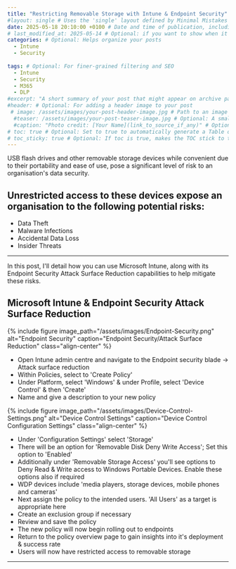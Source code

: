 ```yaml
---
title: "Restricting Removable Storage with Intune & Endpoint Security"
#layout: single # Uses the 'single' layout defined by Minimal Mistakes for posts
date: 2025-05-18 20:10:00 +0100 # Date and time of publication, including your timezone offset
# last_modified_at: 2025-05-14 # Optional: if you want to show when it was last updated
categories: # Optional: Helps organize your posts
  - Intune
  - Security
  
tags: # Optional: For finer-grained filtering and SEO
  - Intune
  - Security
  - M365
  - DLP
#excerpt: "A short summary of your post that might appear on archive pages or in SEO results." # Optional
#header: # Optional: For adding a header image to your post
 # image: /assets/images/your-post-header-image.jpg # Path to an image in your assets folder
  #teaser: /assets/images/your-post-teaser-image.jpg # Optional: A smaller version for list pages
  #caption: "Photo credit: [Your Name](link_to_source_if_any)" # Optional
# toc: true # Optional: Set to true to automatically generate a Table of Contents
# toc_sticky: true # Optional: If toc is true, makes the TOC stick to the side as you scroll
---
```


USB flash drives and other removable storage devices while convenient due to their portability and ease of use, pose a significant level of risk to an organisation's data security. 

## Unrestricted access to these devices expose an organisation to the following potential risks:

* Data Theft 
* Malware Infections
* Accidental Data Loss
* Insider Threats

---

In this post, I'll detail how you can use Microsoft Intune, along with its Endpoint Security Attack Surface Reduction capabilities to help mitigate these risks.


## Microsoft Intune & Endpoint Security Attack Surface Reduction

{% include figure image_path="/assets/images/Endpoint-Security.png" alt="Endpoint Security" caption="Endpoint Security/Attack Surface Reduction" class="align-center" %}

* Open Intune admin centre and navigate to the Endpoint security blade -> Attack surface reduction
* Within Policies, select to 'Create Policy'
* Under Platform, select 'Windows' & under Profile, select 'Device Control' & then 'Create'
* Name and give a description to your new policy

{% include figure image_path="/assets/images/Device-Control-Settings.png" alt="Device Control Settings" caption="Device Control Configuration Settings" class="align-center" %}

* Under 'Configuration Settings' select 'Storage' 
* There will be an option for 'Removable Disk Deny Write Access'; Set this option to 'Enabled'
* Additionally under 'Removable Storage Access' you'll see options to Deny Read & Write access to Windows Portable Devices. Enable these options also if required
* WDP devices include 'media players, storage devices, mobile phones and cameras'
* Next assign the policy to the intended users. 'All Users' as a target is appropriate here
* Create an exclusion group if necessary 
* Review and save the policy
* The new policy will now begin rolling out to endpoints
* Return to the policy overview page to gain insights into it's deployment & success rate
* Users will now have restricted access to removable storage 




---
